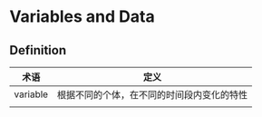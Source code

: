 # Variables and Data

## Definition

| **术语** | **定义** |
| -------- | -------- |
|  variable | 根据不同的个体，在不同的时间段内变化的特性 |
|  |  | 
